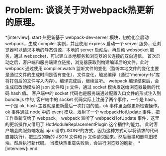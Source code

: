 # Problem: 谈谈关于对webpack热更新的原理。

*[interview]: start
热更新基于 webpack-dev-server 模块，初始化会启动 webpack，生成 compiler 实例，并且使用 express 启动一个 server 服务，让浏览器可以请求本地的静态资源，本地的 server 启动后，再启动 websocket 服务，通过 websocket，可以建立本地服务和浏览器的长连接的双向通信。
首次启动之后，客户端和服务端建立链接，浏览器获取到构建编译后的文件。此时 webpack 通过使用 compiler.watch 监听文件的变化（监听本地文件的变化主要是通过文件的生成时间是否有变化），文件变化，触发编译（通过“memory-fs”库将打包后的文件写入内存）。编译完成后，继续监听。
webpack 编译结束后，会生成已改动模块的 json 文件和 js 文件，通过 socket 模块发送给浏览器最新的代码 hash 值。
客户端中的 socket 代码也是服务端通过配置入口文件的形式注入到 bundle.js 中的, 客户端中的 socket 代码实际上注册了两个事件，一个是 hash，一个是 ok, hash 主要就是更新最后一次打包的值，ok 事件里面做更新检查操作。
ok 事件通过 node 中的 event 模块，发射了一个 webpackHotUpdate 事件，把工作重新交给了 webpack。
webpack 监听了 webpackHotUpdate 事件，这里的更新操作又借用了 HotModuleReplacementPlugin 这个插件的能力。
此时客户端会向服务端发起 ajax 请求(JSONP的方式，因为这种方式可以将请求的代码直接执行)，把生成的新的 JSON 文件和 js 文件请求回来。然后替换和删除旧模块。然后执行新代码。
当模块热重载失败后，会进行浏览器的刷新。
*[interview]: end
